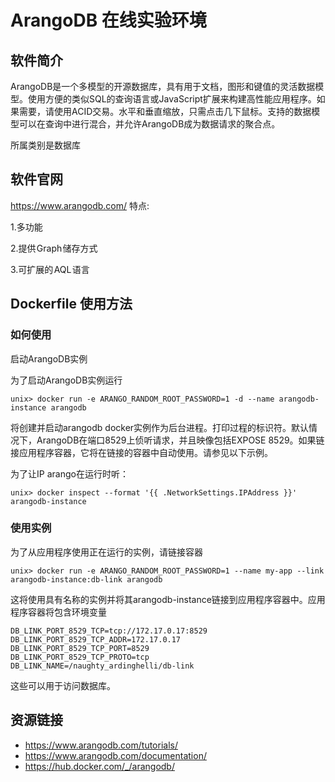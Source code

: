 # ArangoDB 在线实验环境

## 软件简介

ArangoDB是一个多模型的开源数据库，具有用于文档，图形和键值的灵活数据模型。使用方便的类似SQL的查询语言或JavaScript扩展来构建高性能应用程序。如果需要，请使用ACID交易。水平和垂直缩放，只需点击几下鼠标。支持的数据模型可以在查询中进行混合，并允许ArangoDB成为数据请求的聚合点。

所属类别是数据库
## 软件官网

https://www.arangodb.com/
特点:

1.多功能

2.提供 Graph 储存方式

3.可扩展的 AQL 语言
## Dockerfile 使用方法

### 如何使用
启动ArangoDB实例

为了启动ArangoDB实例运行
```
unix> docker run -e ARANGO_RANDOM_ROOT_PASSWORD=1 -d --name arangodb-instance arangodb
```
将创建并启动arangodb docker实例作为后台进程。打印过程的标识符。默认情况下，ArangoDB在端口8529上侦听请求，并且映像包括EXPOSE 8529。如果链接应用程序容器，它将在链接的容器中自动使用。请参见以下示例。

为了让IP arango在运行时听：
```
unix> docker inspect --format '{{ .NetworkSettings.IPAddress }}' arangodb-instance
```
### 使用实例
为了从应用程序使用正在运行的实例，请链接容器
```
unix> docker run -e ARANGO_RANDOM_ROOT_PASSWORD=1 --name my-app --link arangodb-instance:db-link arangodb
```
这将使用具有名称的实例并将其arangodb-instance链接到应用程序容器中。应用程序容器将包含环境变量
```
DB_LINK_PORT_8529_TCP=tcp://172.17.0.17:8529
DB_LINK_PORT_8529_TCP_ADDR=172.17.0.17
DB_LINK_PORT_8529_TCP_PORT=8529
DB_LINK_PORT_8529_TCP_PROTO=tcp
DB_LINK_NAME=/naughty_ardinghelli/db-link
```
这些可以用于访问数据库。

## 资源链接

- https://www.arangodb.com/tutorials/
- https://www.arangodb.com/documentation/
- https://hub.docker.com/_/arangodb/
